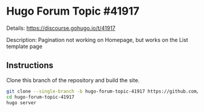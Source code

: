 # Hugo Forum Topic #41917

Details: <https://discourse.gohugo.io/t/41917>

Description: Pagination not working on Homepage, but works on the List template page

## Instructions

Clone this branch of the repository and build the site.

```bash
git clone --single-branch -b hugo-forum-topic-41917 https://github.com/jmooring/hugo-testing hugo-forum-topic-41917
cd hugo-forum-topic-41917
hugo server
```
